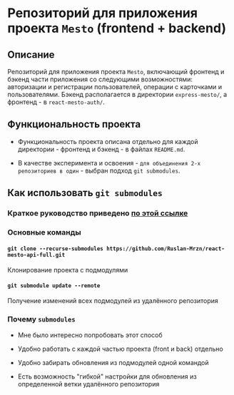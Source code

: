 # Репозиторий для приложения проекта `Mesto` (frontend + backend)

## Описание

Репозиторий для приложения проекта `Mesto`, включающий фронтенд и бэкенд части приложения со следующими возможностями: авторизации и регистрации пользователей, операции с карточками и пользователями. Бэкенд располагается в директории `express-mesto/`, а фронтенд - в `react-mesto-auth/`.

## Функциональность проекта

* Функциональность проекта описана отдельно для каждой директории - фронтенд и бэкенд - в файлах `README.md`.

* В качестве эксперимента и освоения - `для объединения 2-х репозиториев в один` - выбран подход `git submodules`.

## Как использовать `git submodules`

### Краткое руководство приведено [по этой ссылке](https://git-scm.com/book/ru/v2/%D0%98%D0%BD%D1%81%D1%82%D1%80%D1%83%D0%BC%D0%B5%D0%BD%D1%82%D1%8B-Git-%D0%9F%D0%BE%D0%B4%D0%BC%D0%BE%D0%B4%D1%83%D0%BB%D0%B8)

### Основные команды

#### `git clone --recurse-submodules https://github.com/Ruslan-Mrzn/react-mesto-api-full.git`
Клонирование проекта с подмодулями

#### `git submodule update --remote`
Получение изменений всех подмодулей из удалённого репозитория

### Почему `submodules`

* Мне было интересно попробовать этот способ

* Удобно работать с каждой частью проекта (front и back) отдельно

* Удобно забирать обновления из подмодулей одной командой

* Есть возможность "гибкой" настройки для обновления из определенной ветки удалённого репозитория
